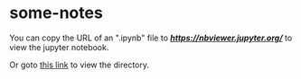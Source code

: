 # some-notes

You can copy the URL of an ".ipynb" file to ***https://nbviewer.jupyter.org/*** to view the jupyter notebook.

Or goto [this link](https://nbviewer.org/github/LinjianLi/some-notes) to view the directory.
